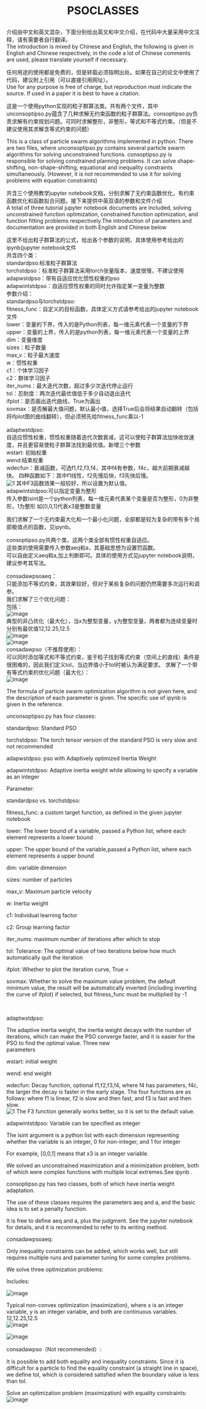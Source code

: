 # <p align="center">PSOCLASSES</p>

介绍由中文和英文混杂，下面分别给出英文和中文介绍，在代码中大量采用中文注释，请有需要者自行翻译。<br>
The introduction is mixed by Chinese and English, the following is given in English and Chinese respectively, in the code a lot of Chinese comments are used, please translate yourself if necessary.<br>

任何用途的使用都是免费的，但是转载必须指明出处。如果在自己的论文中使用了代码，建议附上引用（可以直接引用网址）。<br>
Use for any purpose is free of charge, but reproduction must indicate the source. If used in a paper it is best to have a citation.

这是一个使用python实现的粒子群算法类。共有两个文件，其中unconsoptipso.py蕴含了几种求解无约束函数的粒子群算法。consoptipso.py负责求解有约束规划问题。可同时求解整形，非整形，等式和不等式约束。（但是不建议使用其求解含等式约束的问题）<br>

This is a class of particle swarm algorithms implemented in python. There are two files, where unconsoptipso.py contains several particle swarm algorithms for solving unconstrained functions. consoptipso.py is responsible for solving constrained planning problems. It can solve shape-shifting, non-shape-shifting, equational and inequality constraints simultaneously. (However, it is not recommended to use it for solving problems with equation constraints)<br>

共含三个使用教学jupyter notebook文档，分别求解了无约束函数优化，有约束函数优化和函数拟合问题。接下来提供中英双语的参数和文件介绍<br>
A total of three tutorial jupyter notebook documents are included, solving unconstrained function optimization, constrained function optimization, and function fitting problems respectively.The introduction of parameters and documentation are provided in both English and Chinese below<br>


这里不给出粒子群算法的公式，给出各个参数的说明，具体使用参考给出的ipynb(jupyter notebook文件<br>
共含四个类：<br>
standardpso:标准粒子群算法<br>
torchstdpso：标准粒子群算法采用torch张量版本，速度很慢，不建议使用 <br>
adapwstdpso：带有自适应优化惯性权重的pso  <br>
adapwintstdpso：自适应惯性权重的同时允许指定某一变量为整数<br>
参数介绍：<br>
standardpso与torchstdpso:<br>
fitness_func：自定义的目标函数，具体定义方式请参考给出的jupyter notebook文件<br>
lower：变量的下界，传入的是Python列表，每一维元素代表一个变量的下界<br>
upper：变量的上界，传入的是python列表，每一维元素代表一个变量的上界<br>
dim：变量维度<br>
sizes：粒子数量<br>
max_v：粒子最大速度<br>
w：惯性权重<br>
c1：个体学习因子<br>
c2：群体学习因子<br>
iter_nums：最大迭代次数，超过多少次迭代停止运行<br>
tol：忍耐度：两次迭代最优值低于多少自动退出迭代<br>
ifplot：是否画出迭代曲线，True为画出<br>
sovmax：是否解最大值问题，默认最小值，选择True后会将结果自动翻转（包括将ifplot图的曲线翻转），但必须预先给fitness_func乘以-1<br>
<br>
adaptwstdpso:<br>
自适应惯性权重，惯性权重随着迭代次数衰减，这可以使粒子群算法加快收敛速度，并且更容易使粒子群算法找到最优值。新增三个参数<br>
wstart: 初始权重<br>
wend:结束权重<br>
wdecfun：衰减函数，可选f1,f2,f3,f4，其中f4有参数，f4c，越大前期衰减越快。 四种函数如下：其中f1线性，f2先慢后快，f3先快后慢。<br>
![1](https://user-images.githubusercontent.com/92018576/201522700-ca85bd9c-ecfd-4cf1-bf40-70898995ebaa.png)
其中F3函数效果一般较好，所以设置为默认值。<br>
adapwintstdpso:可以指定变量为整形<br>
传入参数isint是一个python列表，每一维元素代表某个变量是否为整形，0为非整形，1为整形
如[0,0,1]代表x3是整数变量<br>

我们求解了一个无约束最大化和一个最小化问题，全部都是较为复杂的带有多个局部极值点的函数，见ipynb。<br>


consoptipso.py共两个类，这两个类全部有惯性权重自适应。<br>
这些类的使用需要传入参数aeq和a，其基础思想为设置罚函数。<br>
可以自由定义aeq和a,加上判断即可。具体的使用方式见jupyter notebook说明，建议参考其写法。<br>

consadawpsoaeq：<br>
只能添加不等式约束，其效果较好，但对于某些复杂的问题仍然需要多次运行和调参。<br>
我们求解了三个优化问题：<br>
包括：<br>
![image](https://user-images.githubusercontent.com/92018576/201523798-b0afe9af-4475-465c-ae0e-560fcd4a5c97.png)<br>
典型的非凸优化（最大化），当x为整型变量，y为整型变量，两者都为连续变量时分别有最优值12,12.25,12.5<br>
![image](https://user-images.githubusercontent.com/92018576/201524333-6e51697e-ce26-4b30-bb28-0c115cfb2375.png)<br>
![image](https://user-images.githubusercontent.com/92018576/201524480-c1364448-3273-4a91-a3ac-e12035843ab7.png)<br>
consadawpso（不推荐使用）：<br>
可以同时添加等式和不等式约束，鉴于粒子找到等式约束（空间上的直线）条件是很困难的，因此我们定义tol，当边界值小于tol时被认为满足要求。
求解了一个带有等式约束的优化问题（最大化）：<br>
![image](https://user-images.githubusercontent.com/92018576/201524004-40a9c64c-230a-4b35-8158-3000ea7dd0d7.png)<br>


The formula of particle swarm optimization algorithm is not given here, and the description of each parameter is given. The specific use of ipynb is given in the reference.

unconsoptipso.py has four classes:

standardpso: Standard PSO <br>

torchstdpso: The torch tensor version of the standard PSO is very slow and not recommended

adapwstdpso: pso with Adaptively optimized Inertia Weight <br>

adapwintstdpso: Adaptive inertia weight while allowing to specify a variable as an integer <br>

Parameter: <br>

standardpso vs. torchstdpso:

fitness_func: a custom target function, as defined in the given jupyter notebook <br>

lower: The lower bound of a variable, passed a Python list, where each element represents a lower bound <br>

upper: The upper bound of the variable,passed a Python list, where each element represents a upper bound <br>

dim: variable dimension <br>

sizes: number of particles <br>

max_v: Maximum particle velocity <br>

w: Inertia weight <br>

c1: Individual learning factor <br>

c2: Group learning factor <br>

iter_nums: maximum number of iterations after which to stop <br>

tol: Tolerance: The optimal value of two iterations below how much automatically quit the iteration <br>

ifplot: Whether to plot the iteration curve, True = <br>

sovmax: Whether to solve the maximum value problem, the default minimum value, the result will be automatically inverted (including inverting the curve of ifplot) if selected, but fitness_func must be multiplied by -1<br>

<br>

adaptwstdpso:<br>

The adaptive inertia weight, the inertia weight decays with the number of iterations, which can make the PSO converge faster, and it is easier for the PSO to find the optimal value. Three new <br> parameters

wstart: initial weight <br>

wend: end weight <br>

wdecfun: Decay function, optional f1,f2,f3,f4, where f4 has parameters, f4c, the larger the decay is faster in the early stage. The four functions are as follows: where f1 is linear, f2 is slow and then fast, and f3 is fast and then slow. <br>
![1](https://user-images.githubusercontent.com/92018576/201522700-ca85bd9c-ecfd-4cf1-bf40-70898995ebaa.png)
The F3 function generally works better, so it is set to the default value. <br>

adapwintstdpso: Variable can be specified as integer <br>

The isint argument is a python list with each dimension representing whether the variable is an integer, 0 for non-integer, and 1 for integer

For example, [0,0,1] means that x3 is an integer variable.

We solved an unconstrained maximization and a minimization problem, both of which were complex functions with multiple local extremes.See ipynb . <br>

consoptipso.py has two classes, both of which have inertia weight adaptation. <br>

The use of these classes requires the parameters aeq and a, and the basic idea is to set a penalty function. <br>

It is free to define aeq and a, plus the judgment. See the jupyter notebook for details, and it is recommended to refer to its writing method. <br>



consadawpsoaeq: <br>

Only inequality constraints can be added, which works well, but still requires multiple runs and parameter tuning for some complex problems. <br>

We solve three optimization problems: <br>

Includes: <br>

![image](https://user-images.githubusercontent.com/92018576/201524630-95c5959c-d249-44cf-8ebf-1c74194c354c.png)<br>

Typical non-convex optimization (maximization), where x is an integer variable, y is an integer variable, and both are continuous variables. 12,12.25,12.5<br>
![image](https://user-images.githubusercontent.com/92018576/201524638-2bce1836-5e56-44ed-b4e6-33f1c47a3c40.png)<br>

![image](https://user-images.githubusercontent.com/92018576/201524639-b5f040e4-d433-4359-b642-6f232f4e4636.png)<br>

consadawpso（Not recommended）: <br>

It is possible to add both equality and inequality constraints. Since it is difficult for a particle to find the equality constraint (a straight line in space), we define tol, which is considered satisfied when the boundary value is less than tol.

Solve an optimization problem (maximization) with equality constraints: <br>
![image](https://user-images.githubusercontent.com/92018576/201524642-e070faa3-81ba-4795-ad33-a4221f3c7b5b.png)<br>
